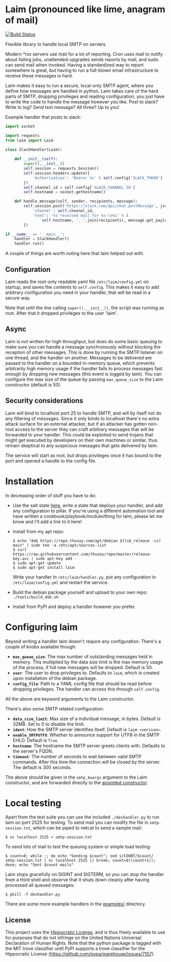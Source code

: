 # Laim (pronounced like lime, anagram of mail)

[![Build Status](https://github.com/thusoy/laim/workflows/Test/badge.svg?branch=main)](https://github.com/thusoy/laim/actions)

Flexible library to handle local SMTP on servers.

Modern &ast;nix servers use mail for a lot of reporting. Cron uses mail to notify about failing jobs, unattended-upgrades sends reports by mail, and sudo can send mail when invoked. Having a standardized way to report somewhere is great, but having to run a full-blown email infrastructure to receive these messages is hard.

Laim makes it easy to run a secure, local-only SMTP agent, where you define how messages are handled in python. Laim takes care of the hard parts of SMTP, dropping privileges and reading configuration, you just have to write the code to handle the message however you like. Post to slack? Write to log? Send text message? All three? Up to you!

Example handler that posts to slack:

```py
import socket

import requests
from laim import Laim

class SlackHandler(Laim):
    
    def __init__(self):
        super().__init__()
        self.session = requests.Session()
        self.session.headers.update({
            'Authorization': 'Bearer %s' % self.config['SLACK_TOKEN']
        })
        self.channel_id = self.config['SLACK_CHANNEL_ID']
        self.hostname = socket.gethostname()

    def handle_message(self, sender, recipients, message):
        self.session.post('https://slack.com/api/chat.postMessage', json={
            'channel': self.channel_id,
            'text': '%s received mail for %s:\n%s' % (
                self.hostname, ', '.join(recipients), message.get_payload()),
        })

if __name__ == '__main__':
    handler = SlackHandler()
    handler.run()
```

A couple of things are worth noting here that laim helped out with.


## Configuration

Laim reads the root-only readable yaml file `/etc/laim/config.yml` on startup, and saves the contents to `self.config`. This makes it easy to add arbitrary configuration you need in your handler, that will be read in a secure way.

Note that until the line calling `super().__init__()`, the script was running as root. After that it dropped privileges to the user 'laim'.


## Async

Laim is not written for high throughput, but does do some basic queuing to make sure you can handle a message synchronously without blocking the reception of other messages. This is done by running the SMTP listener on one thread, and the handler on another. Messages to be delivered are passed to the handler on a bounded in-memory queue, which prevents arbitrarily high memory usage if the handler fails to process messages fast enough by dropping new messages (this event is logged by laim). You can configure the max size of the queue by passing `max_queue_size` to the Laim constructor (default is 50).


## Security considerations

Laim will bind to localhost port 25 to handle SMTP, and will by itself not do any filtering of messages. Since it only binds to localhost there's no extra attack surface for an external attacker, but if an attacker has gotten non-root access to the server they can craft arbitrary messages that will be forwarded to your handler. This could be exploited to send trojans that might get executed by developers on their own machines or similar, thus remain skeptical to any suspicious messages that gets delivered by laim.

The service will start as root, but drops privileges once it has bound to the port and opened a handle to the config file.


# Installation

In decreasing order of stuff you have to do:

* Use the salt state [here](https://github.com/thusoy/salt-states/salt/laim), write a state that
  deploys your handler, and add any configuration to pillar. If you're using a different
  automation tool and have written a cookbook/playbook/module/thing for laim, please let me know
  and I'll add a link to it here!

* Install from my apt repo:
  ```
  $ echo "deb https://repo.thusoy.com/apt/debian $(lsb_release -cs) main" | sudo tee -a /etc/apt/sources.list
  $ curl https://raw.githubusercontent.com/thusoy/repo/master/release-key.asc | sudo apt-key add -
  $ sudo apt-get update
  $ sudo apt-get install laim
  ```
  Write your handler in `/etc/laim/handler.py`, put any configuration in `/etc/laim/config.yml` and restart the service.

* Build the debian package yourself and upload to your own repo:
  `./tools/build_deb.sh`

* Install from PyPI and deploy a handler however you prefer.


# Configuring laim

Beyond writing a handler laim doesn't require any configuration. There's a couple of knobs available though:

- **`max_queue_size`**: The max number of outstanding messages held in memory. This multiplied by the data size limit is the max memory usage of the process, if full new messages will be dropped. Default is 50.
- **`user`**: The user to drop privileges to. Defaults to `laim`, which is created upon installation of the debian package.
- **`config_file`**: Path to a YAML config file that should be read before dropping privileges. The handler can access this through `self.config`.

All the above are keyword arguments to the Laim constructor.

There's also some SMTP related configuration:
- **`data_size_limit`**: Max size of a individual message, in bytes. Default is 32MB. Set to 0 to disable the limit.
- **`ident`**: How the SMTP server identifies itself. Default is `laim <version>`.
- **`enable_SMTPUTF8`**: Whether to announce support for UTF8 in the SMTP EHLO. Default is `True`.
- **`hostname`**: The hostname the SMTP server greets clients with. Defaults to the server's FQDN.
- **`timeout`**: The number of seconds to wait between valid SMTP commands. After this time the connection will be closed by the server. The default is 300 seconds.

The above should be given in the `smtp_kwargs` argument to the Laim constructor, and are forwarded directly to the [aiosmtpd constructor](https://aiosmtpd.readthedocs.io/en/latest/aiosmtpd/docs/smtp.html#SMTP).


# Local testing

Apart from the test suite you can use the included `./devhandler.py` to run laim on port 2525 for testing. To send mail you can modify the file in `smtp-session.txt`, which can be piped to netcat to send a sample mail:

    $ nc localhost 2525 < smtp-session.txt

To send lots of mail to test the queuing system or simple load testing:

    $ count=0; while :; do echo "Sending $count"; sed s/COUNT/$count/ smtp-session.txt | nc localhost 2525 || break; count=$((count+1)); done; echo "Sent $count mails"

Laim stops gracefully on SIGINT and SIGTERM, so you can stop the handler from a third shell and observe that it shuts down cleanly after having processed all queued messages:

    $ pkill -f devhandler.py

There are some more example handlers in the [examples/](/examples/) directory.


License
-------

This project uses the [Hippocratic License](https://firstdonoharm.dev/), and is thus freely
available to use for purposes that do not infringe on the United Nations Universal Declaration of
Human Rights. Note that the python package is tagged with the MIT trove classifier until PyPI
supports a trove classifier for the
Hippocratic License (https://github.com/pypa/warehouse/issues/7157).
